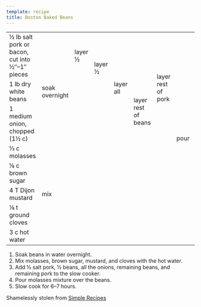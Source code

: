 ```yaml
---
template: recipe
title: Boston Baked Beans
---
```

<table>
<tr>
  <td>&frac12; lb salt pork or bacon, cut into &frac12;&Prime;&ndash;1&Prime; pieces</td>
  <td class="righthide">&nbsp;</td>
  <td>layer  &frac12;</td>
  <td rowspan="2">layer &frac12;</td>
  <td rowspan="3">layer all</td>
  <td class="righthide">&nbsp;</td>
  <td rowspan="3">layer rest of pork</td>
  <td rowspan="8">pour</td>
  <td rowspan="8">slow cook 6&ndash;7 hours</td>
</tr>
<tr>
  <td>1 lb dry white beans</td>
  <td>soak overnight</td>
  <td class="righthide">&nbsp;</td>
  <td rowspan="2">layer rest of beans</td>
  <!-- <td class="righthide tophide">&nbsp;</td> -->
</tr>
<tr>
  <td>1 medium onion, chopped (1&frac12;&nbsp;c)</td>
  <td colspan="3" class="righthide">&nbsp;</td>
</tr>
<tr>
  <td>&#x2153; c molasses</td>
  <td rowspan="5" colspan="6">mix</td>
</tr>
<tr>
  <td>&#x215B; c brown sugar</td>
</tr>
<tr>
  <td>4 T Dijon mustard</td>
</tr>
<tr>
  <td>&#x215B;  t ground cloves</td>
</tr>
<tr>
  <td>3 c hot water</td>
</tr>
</table>

1. Soak beans in water overnight.
1. Mix molasses, brown sugar, mustard, and cloves with the hot water.
1. Add &frac12; salt pork, &frac12; beans, all the onions, remaining beans, and remaining pork to the slow cooker.
1. Pour molasses mixture over the beans.
1. Slow cook for 6&ndash;7 hours.

<p class="confession">Shamelessly stolen from <a href="http://www.simplyrecipes.com/recipes/slow_cooked_boston_baked_beans/">Simple Recipes</a></p>

